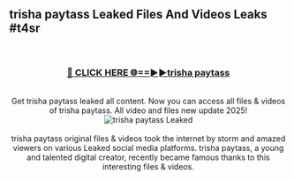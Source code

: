 ## trisha paytass Leaked Files And Videos Leaks #t4sr
<br>
<div align="center">
<h3><a href="https://watchclip.my.id/trisha paytass" rel="nofollow">🔴 CLICK HERE 🌐==►►trisha paytass</a></h3>
<br>
Get trisha paytass leaked all content. Now you can access all files & videos of trisha paytass. All video and files new update 2025!
<br>
<a href="https://watchclip.my.id/trisha paytass" rel="nofollow" data-target="animated-image.originalLink"><img src="https://i.ibb.co.com/WyWwxjT/player-gif2.gif" alt="trisha paytass Leaked" style="max-width: 100%; display: inline-block;" data-target="animated-image.originalImage"></a>
<br><br>
trisha paytass original files & videos took the internet by storm and amazed viewers on various Leaked social media platforms. trisha paytass, a young and talented digital creator, recently became famous thanks to this interesting files & videos.
</div>
<br>